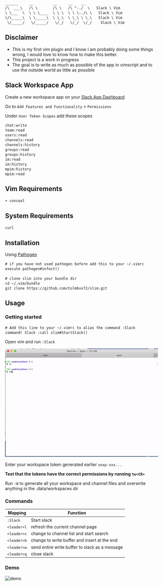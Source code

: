  ```
 ______     __         __     __    __   
/\  ___\   /\ \       /\ \   /\ "-./  \   Slack \ Vim
\ \___  \  \ \ \____  \ \ \  \ \ \-./\ \   Slack \ Vim
 \/\_____\  \ \_____\  \ \_\  \ \_\ \ \_\   Slack \ Vim
  \/_____/   \/_____/   \/_/   \/_/  \/_/    Slack \ Vim
```

## Disclaimer
* This is my first vim plugin and I know I am probably doing some things wrong, I would love to know how to make this better.
* This project is a work in progress 
* The goal is to write as much as possible of the app in vimscript and to use the outside world as little as possible

## Slack Workspace App

Create a new workspace app on your [Slack App Dashboard](https://api.slack.com/apps)

Go to `Add Features and Functionality` > `Permissions`

Under `User Token Scopes` add these scopes

```    
chat:write
team:read
users:read
channels:read
channels:history
groups:read
groups:history
im:read
im:history
mpim:history
mpim:read
```

## Vim Requirements

`+ conceal`

## System Requirements

`curl`

## Installation

Using [Pathogen](https://github.com/tpope/vim-pathogen)
    
    # if you have not used pathogen before add this to your ~/.vimrc
    execute pathogen#infect()

    # clone slim into your bundle dir
    cd ~/.vim/bundle
    git clone https://github.com/Colmbus72/slim.git

## Usage

### Getting started

    # Add this line to your ~/.vimrc to alias the command :Slack
    command! Slack :call slim#StartSlack()

Open vim and run `:Slack`

![login_demo](login_demo.gif)

Enter your workspace token generated earlier `xoxp-xxx...`

**Test that the tokens have the correct permissions by running `tw<CR>`**

Run `:W` to generate all your workspace and channel files and overwrite anything in the .data/workspaces dir

### Commands

Mapping | Function 
--- | --- 
`:Slack` | Start slack
`<leader>l` | refresh the current channel page
`<leader>c` | change to channel list and start search
`<leader>b` | change to write buffer and insert at the end
`<leader>w` | send entire write buffer to slack as a message
`<leader>q` | close slack

### Demo
![demo](https://media.giphy.com/media/lQBy7C2NlWMVtCeeAF/giphy.gif)

